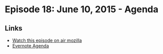 # Episode 18: June 10, 2015 - Agenda

## Links
* [Watch this episode on air mozilla](https://air.mozilla.org/the-joy-of-coding-mconley-livehacks-on-firefox-episode-18/)
* [Evernote Agenda](https://www.evernote.com/l/AbJHb8wHycFMpaxqs1Hk8rzzmqsVtczZnW4)
